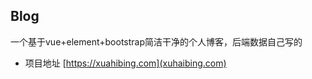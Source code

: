 ## Blog

一个基于vue+element+bootstrap简洁干净的个人博客，后端数据自己写的

- 项目地址
[https://xuahibing.com](xuhaibing.com)
